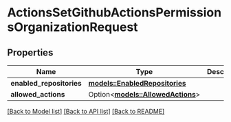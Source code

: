 # ActionsSetGithubActionsPermissionsOrganizationRequest

## Properties

Name | Type | Description | Notes
------------ | ------------- | ------------- | -------------
**enabled_repositories** | [**models::EnabledRepositories**](enabled-repositories.md) |  | 
**allowed_actions** | Option<[**models::AllowedActions**](allowed-actions.md)> |  | [optional]

[[Back to Model list]](../README.md#documentation-for-models) [[Back to API list]](../README.md#documentation-for-api-endpoints) [[Back to README]](../README.md)


